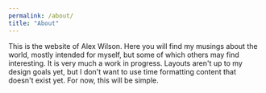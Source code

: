 ```yaml
---
permalink: /about/
title: "About"
---
```


This is the website of Alex Wilson. Here you will find my musings about the world, mostly intended for myself, but some of which others may find interesting. It is very much a work in progress. Layouts aren't up to my design goals yet, but I don't want to use time formatting content that doesn't exist yet. For now, this will be simple.